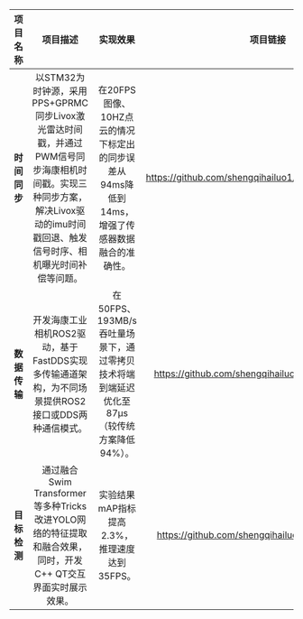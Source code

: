 |   项目名称   |                           项目描述                           |                           实现效果                           |                        项目链接                        |
| :----------: | :----------------------------------------------------------: | :----------------------------------------------------------: | :----------------------------------------------------: |
| **时间同步** | 以STM32为时钟源，采用PPS+GPRMC同步Livox激光雷达时间戳，并通过PWM信号同步海康相机时间戳。实现三种同步方案，解决Livox驱动的imu时间戳回退、触发信号时序、相机曝光时间补偿等问题。 | 在20FPS图像、10HZ点云的情况下标定出的同步误差从94ms降低到14ms，增强了传感器数据融合的准确性。 | https://github.com/shengqihailuo1/Time_Synchronization |
| **数据传输** | 开发海康工业相机ROS2驱动，基于FastDDS实现多传输通道架构，为不同场景提供ROS2接口或DDS两种通信模式。 | 在50FPS、193MB/s吞吐量场景下，通过零拷贝技术将端到端延迟优化至87μs（较传统方案降低94%）。 |  https://github.com/shengqihailuo1/Data_transmission   |
| **目标检测** | 通过融合Swim Transformer等多种Tricks改进YOLO网络的特征提取和融合效果，同时，开发C++ QT交互界面实时展示效果。 |        实验结果mAP指标提高 2.3%，推理速度达到35FPS。         |   https://github.com/shengqihailuo1/Object_detection   |

